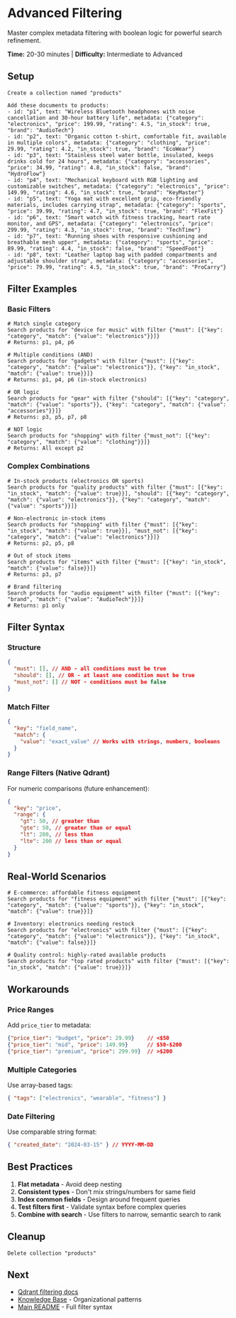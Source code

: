 # Advanced Filtering

Master complex metadata filtering with boolean logic for powerful search refinement.

**Time:** 20-30 minutes | **Difficulty:** Intermediate to Advanced

## Setup

```
Create a collection named "products"

Add these documents to products:
- id: "p1", text: "Wireless Bluetooth headphones with noise cancellation and 30-hour battery life", metadata: {"category": "electronics", "price": 199.99, "rating": 4.5, "in_stock": true, "brand": "AudioTech"}
- id: "p2", text: "Organic cotton t-shirt, comfortable fit, available in multiple colors", metadata: {"category": "clothing", "price": 29.99, "rating": 4.2, "in_stock": true, "brand": "EcoWear"}
- id: "p3", text: "Stainless steel water bottle, insulated, keeps drinks cold for 24 hours", metadata: {"category": "accessories", "price": 34.99, "rating": 4.8, "in_stock": false, "brand": "HydroFlow"}
- id: "p4", text: "Mechanical keyboard with RGB lighting and customizable switches", metadata: {"category": "electronics", "price": 149.99, "rating": 4.6, "in_stock": true, "brand": "KeyMaster"}
- id: "p5", text: "Yoga mat with excellent grip, eco-friendly materials, includes carrying strap", metadata: {"category": "sports", "price": 39.99, "rating": 4.7, "in_stock": true, "brand": "FlexFit"}
- id: "p6", text: "Smart watch with fitness tracking, heart rate monitor, and GPS", metadata: {"category": "electronics", "price": 299.99, "rating": 4.3, "in_stock": true, "brand": "TechTime"}
- id: "p7", text: "Running shoes with responsive cushioning and breathable mesh upper", metadata: {"category": "sports", "price": 89.99, "rating": 4.4, "in_stock": false, "brand": "SpeedFoot"}
- id: "p8", text: "Leather laptop bag with padded compartments and adjustable shoulder strap", metadata: {"category": "accessories", "price": 79.99, "rating": 4.5, "in_stock": true, "brand": "ProCarry"}
```

## Filter Examples

### Basic Filters

```
# Match single category
Search products for "device for music" with filter {"must": [{"key": "category", "match": {"value": "electronics"}}]}
# Returns: p1, p4, p6

# Multiple conditions (AND)
Search products for "gadgets" with filter {"must": [{"key": "category", "match": {"value": "electronics"}}, {"key": "in_stock", "match": {"value": true}}]}
# Returns: p1, p4, p6 (in-stock electronics)

# OR logic
Search products for "gear" with filter {"should": [{"key": "category", "match": {"value": "sports"}}, {"key": "category", "match": {"value": "accessories"}}]}
# Returns: p3, p5, p7, p8

# NOT logic
Search products for "shopping" with filter {"must_not": [{"key": "category", "match": {"value": "clothing"}}]}
# Returns: All except p2
```

### Complex Combinations

```
# In-stock products (electronics OR sports)
Search products for "quality products" with filter {"must": [{"key": "in_stock", "match": {"value": true}}], "should": [{"key": "category", "match": {"value": "electronics"}}, {"key": "category", "match": {"value": "sports"}}]}

# Non-electronic in-stock items
Search products for "shopping" with filter {"must": [{"key": "in_stock", "match": {"value": true}}], "must_not": [{"key": "category", "match": {"value": "electronics"}}]}
# Returns: p2, p5, p8

# Out of stock items
Search products for "items" with filter {"must": [{"key": "in_stock", "match": {"value": false}}]}
# Returns: p3, p7

# Brand filtering
Search products for "audio equipment" with filter {"must": [{"key": "brand", "match": {"value": "AudioTech"}}]}
# Returns: p1 only
```

## Filter Syntax

### Structure

```json
{
  "must": [], // AND - all conditions must be true
  "should": [], // OR - at least one condition must be true
  "must_not": [] // NOT - conditions must be false
}
```

### Match Filter

```json
{
  "key": "field_name",
  "match": {
    "value": "exact_value" // Works with strings, numbers, booleans
  }
}
```

### Range Filters (Native Qdrant)

For numeric comparisons (future enhancement):

```json
{
  "key": "price",
  "range": {
    "gt": 50, // greater than
    "gte": 50, // greater than or equal
    "lt": 200, // less than
    "lte": 200 // less than or equal
  }
}
```

## Real-World Scenarios

```
# E-commerce: affordable fitness equipment
Search products for "fitness equipment" with filter {"must": [{"key": "category", "match": {"value": "sports"}}, {"key": "in_stock", "match": {"value": true}}]}

# Inventory: electronics needing restock
Search products for "electronics" with filter {"must": [{"key": "category", "match": {"value": "electronics"}}, {"key": "in_stock", "match": {"value": false}}]}

# Quality control: highly-rated available products
Search products for "top rated products" with filter {"must": [{"key": "in_stock", "match": {"value": true}}]}
```

## Workarounds

### Price Ranges

Add `price_tier` to metadata:

```json
{"price_tier": "budget", "price": 29.99}    // <$50
{"price_tier": "mid", "price": 149.99}      // $50-$200
{"price_tier": "premium", "price": 299.99}  // >$200
```

### Multiple Categories

Use array-based tags:

```json
{ "tags": ["electronics", "wearable", "fitness"] }
```

### Date Filtering

Use comparable string format:

```json
{ "created_date": "2024-03-15" } // YYYY-MM-DD
```

## Best Practices

1. **Flat metadata** - Avoid deep nesting
2. **Consistent types** - Don't mix strings/numbers for same field
3. **Index common fields** - Design around frequent queries
4. **Test filters first** - Validate syntax before complex queries
5. **Combine with search** - Use filters to narrow, semantic search to rank

## Cleanup

```
Delete collection "products"
```

## Next

- [Qdrant filtering docs](https://qdrant.tech/documentation/concepts/filtering/)
- [Knowledge Base](../knowledge-base/) - Organizational patterns
- [Main README](../../README.md) - Full filter syntax
